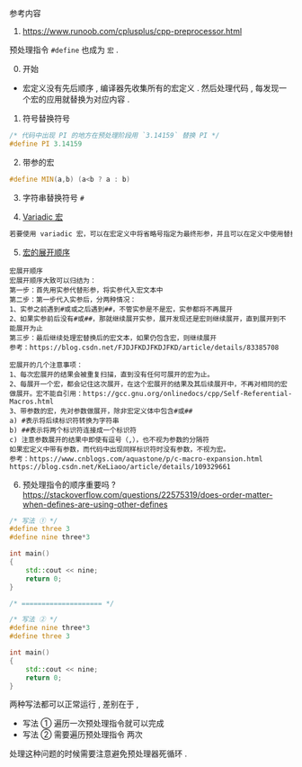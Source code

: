 
参考内容
1. https://www.runoob.com/cplusplus/cpp-preprocessor.html



预处理指令 `#define` 也成为 `宏` .

0. 开始
  - 宏定义没有先后顺序 , 编译器先收集所有的宏定义 . 然后处理代码 , 每发现一个宏的应用就替换为对应内容 . 


1. 符号替换符号
```c++
/* 代码中出现 PI 的地方在预处理阶段用 `3.14159` 替换 PI */
#define PI 3.14159
```

2. 带参的宏
```C++
#define MIN(a,b) (a<b ? a : b)
```

3. 字符串替换符号 `#`


4. [Variadic 宏](https://learn.microsoft.com/zh-cn/cpp/preprocessor/variadic-macros?view=msvc-170)
```c++
若要使用 variadic 宏，可以在宏定义中将省略号指定为最终形参，并且可以在定义中使用替换标识符 __VA_ARGS__ 来插入额外参数。 __VA_ARGS__ 将由与省略号匹配的所有参数（包括它们之间的逗号）替换。
```



5. [宏的展开顺序](https://www.cnblogs.com/JFHS/p/14689678.html)
```
宏展开顺序
宏展开顺序大致可以归结为：
第一步：首先用实参代替形参，将实参代入宏文本中
第二步：第一步代入实参后，分两种情况：
1、实参之前遇到#或或之后遇到##，不管实参是不是宏，实参都将不再展开
2、如果实参前后没有#或##，那就继续展开实参，展开发现还是宏则继续展开，直到展开到不能展开为止
第三步：最后继续处理宏替换后的宏文本，如果仍包含宏，则继续展开
参考：https://blog.csdn.net/FJDJFKDJFKDJFKD/article/details/83385708

宏展开的几个注意事项：
1、每次宏展开的结果会被重复扫描，直到没有任何可展开的宏为止。
2、每展开一个宏，都会记住这次展开，在这个宏展开的结果及其后续展开中，不再对相同的宏做展开。宏不能自引用：https://gcc.gnu.org/onlinedocs/cpp/Self-Referential-Macros.html
3、带参数的宏，先对参数做展开，除非宏定义体中包含#或##
a) #表示将后续标识符转换为字符串
b) ##表示将两个标识符连接成一个标识符
c) 注意参数展开的结果中即使有逗号（,），也不视为参数的分隔符
如果宏定义中带有参数，而代码中出现同样标识符时没有参数，不视为宏。
参考：https://www.cnblogs.com/aquastone/p/c-macro-expansion.html
https://blog.csdn.net/KeLiaoo/article/details/109329661
```


6. 预处理指令的顺序重要吗 ? https://stackoverflow.com/questions/22575319/does-order-matter-when-defines-are-using-other-defines

```c++
/* 写法 ① */
#define three 3
#define nine three*3

int main()
{
    std::cout << nine;
    return 0;
}

/* ==================== */

/* 写法 ② */
#define nine three*3
#define three 3

int main()
{
    std::cout << nine;
    return 0;
}
```

两种写法都可以正常运行 , 差别在于 , 
- 写法 ① 遍历一次预处理指令就可以完成 
- 写法 ② 需要遍历预处理指令 两次 

处理这种问题的时候需要注意避免预处理器死循环 . 